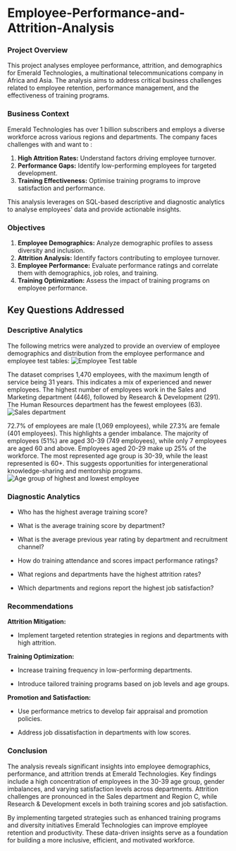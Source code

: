 # Employee-Performance-and-Attrition-Analysis
### Project Overview
This project analyses employee performance, attrition, and demographics for Emerald Technologies, a multinational telecommunications company in Africa and Asia. The analysis aims to address critical business challenges related to employee retention, performance management, and the effectiveness of training programs.

### Business Context

Emerald Technologies has over 1 billion subscribers and employs a diverse workforce across various regions and departments. The company faces challenges with and want to :

1. **High Attrition Rates:** Understand factors driving employee turnover.
2. **Performance Gaps:** Identify low-performing employees for targeted development.
3. **Training Effectiveness:** Optimise training programs to improve satisfaction and performance.

This analysis leverages on SQL-based descriptive and diagnostic analytics to analyse employees' data and provide actionable insights.

### Objectives

1. **Employee Demographics:** Analyze demographic profiles to assess diversity and inclusion.
2. **Attrition Analysis:** Identify factors contributing to employee turnover.
3. **Employee Performance:** Evaluate performance ratings and correlate them with demographics, job roles, and training.
4. **Training Optimization:** Assess the impact of training programs on employee performance.

## Key Questions Addressed

### Descriptive Analytics
The following metrics were analyzed to provide an overview of employee demographics and distribution from the employee performance and employee test tables:
![Employee Test table](https://github.com/user-attachments/assets/a0b4283a-7003-4643-ac4a-f76a254c45a4)


The dataset comprises 1,470 employees, with the maximum length of service being 31 years. This indicates a mix of experienced and newer employees. 
The highest number of employees work in the Sales and Marketing department (446), followed by Research & Development (291). The Human Resources department has the fewest employees (63).
![Sales department](https://github.com/user-attachments/assets/97e2c9e9-c58a-4e43-8a44-8320db64450e)


72.7% of employees are male (1,069 employees), while 27.3% are female (401 employees). This highlights a gender imbalance.
The majority of employees (51%) are aged 30-39 (749 employees), while only 7 employees are aged 60 and above. Employees aged 20-29 make up 25% of the workforce. The most represented age group is 30-39, while the least represented is 60+. This suggests opportunities for intergenerational knowledge-sharing and mentorship programs.
![Age group of highest and lowest employee](https://github.com/user-attachments/assets/49fa1645-6f55-478a-8dc2-00268d3f68ac)

### Diagnostic Analytics

* Who has the highest average training score?

* What is the average training score by department?

* What is the average previous year rating by department and recruitment channel?

* How do training attendance and scores impact performance ratings?

* What regions and departments have the highest attrition rates?

* Which departments and regions report the highest job satisfaction?


### Recommendations

**Attrition Mitigation:**

* Implement targeted retention strategies in regions and departments with high attrition.

**Training Optimization:**

* Increase training frequency in low-performing departments.

* Introduce tailored training programs based on job levels and age groups.

**Promotion and Satisfaction:**

* Use performance metrics to develop fair appraisal and promotion policies.

* Address job dissatisfaction in departments with low scores.

### Conclusion

The analysis reveals significant insights into employee demographics, performance, and attrition trends at Emerald Technologies. Key findings include a high concentration of employees in the 30-39 age group, gender imbalances, and varying satisfaction levels across departments. Attrition challenges are pronounced in the Sales department and Region C, while Research & Development excels in both training scores and job satisfaction.

By implementing targeted strategies such as enhanced training programs and diversity initiatives Emerald Technologies can improve employee retention and productivity. These data-driven insights serve as a foundation for building a more inclusive, efficient, and motivated workforce.
